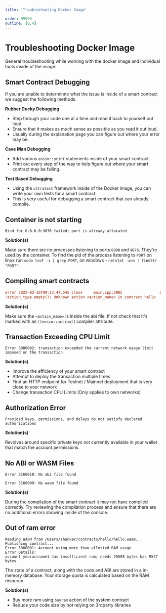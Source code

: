 ```yaml
---
title: 'Troubleshooting Docker Image'

order: 99999
outline: [0,4]
---
```


# Troubleshooting Docker Image

General troubleshooting while working with the docker image and individual tools inside of the image.

## Smart Contract Debugging

If you are unable to determinne what the issue is inside of a smart contract we suggest the following methods.

**Rubber Ducky Debugging**

- Step through your code one at a time and read it back to yourself out loud.
- Ensure that it makes as much sense as possible as you read it out loud.
- Usually during the explanation page you can figure out where your error may be.

**Cave Man Debugging**

- Add various `eosio::print` statements inside of your smart contract.
- Print out every step of the way to help figure out where your smart contract may be failing.

**Test Based Debugging**

- Using the `ultratest` framework inside of the Docker image, you can write your own tests for a smart contract.
- This is very useful for debugging a smart contract that can already compile.

## Container is not starting

`Bind for 0.0.0.0:9876 failed: port is already allocated`

**Solution(s)**

Make sure there are no processes listening to ports `8888` and `9876`. They're used by the container.
To find the pid of the process listening to `PORT` on linux run `sudo lsof -i | grep PORT`,
on windows - `netstat -ano | findStr "PORT"`.

## Compiling smart contracts

```ini
error 2022-03-16T09:23:47.545 cleos     main.cpp:3985                 main                 ] Failed with error: Assert Exception (10)
!action_type.empty(): Unknown action <action_name> in contract hello
```

**Solution(s)**

Make sure the `<action_name>` is inside the abi file. If not check that it's marked with an `[[eosio::action]]` compiler attribute.

## Transaction Exceeding CPU Limit

```
Error 3080002: transaction exceeded the current network usage limit imposed on the transaction
```

**Solution(s)**

-    Improve the efficiency of your smart contract
-    Attempt to deploy the transaction multiple times
-    Find an HTTP endpoint for Testnet / Mainnet deployment that is very close to your network
-    Change transaction CPU Limits (Only applies to own networks)

## Authorization Error

```
Provided keys, permissions, and delays do not satisfy declared authorizations
```

**Solution(s)**

Revolves around specific private keys not currently available in your wallet that match the account permissions.

## No ABI or WASM Files

```
Error 3160010: No abi file found
```

```
Error 3160009: No wasm file found
```

**Solution(s)**

During the compilation of the smart contract it may not have compiled correctly. Try reviewing the compilation process and ensure that there are no additional errors showing inside of the console.


## Out of ram error

```
Reading WASM from /Users/shankar/contracts/hello/hello.wasm...
Publishing contract...
Error 3080001: Account using more than allotted RAM usage
Error Details:
account youraccname1 has insufficient ram; needs 25588 bytes has 9547 bytes
```

The state of a contract, along with the code and ABI are stored in a in-memory database.
Your storage quota is calculated based on the RAM resource.

**Solution(s)**
- Buy more ram using `buyram` action of the system contract
- Reduce your code size by not relying on 3rdparty libraries

